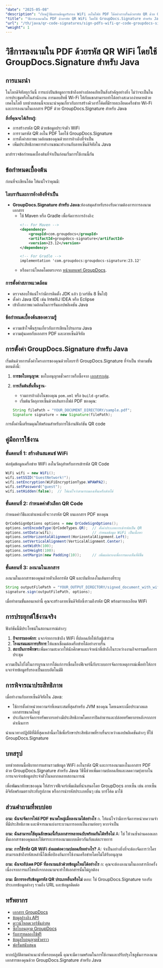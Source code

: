 ```yaml
---
"date": "2025-05-08"
"description": "เรียนรู้วิธีผสานข้อมูลรับรอง WiFi ลงในไฟล์ PDF ได้อย่างราบรื่นด้วยรหัส QR ด้วย GroupDocs.Signature สำหรับ Java เพิ่มความปลอดภัยและความสะดวกสบายให้กับเอกสาร"
"title": "วิธีการลงนามใน PDF ด้วยรหัส QR WiFi โดยใช้ GroupDocs.Signature สำหรับ Java"
"url": "/th/java/qr-code-signatures/sign-pdfs-wifi-qr-code-groupdocs-signature-java/"
"weight": 1
---
```


# วิธีการลงนามใน PDF ด้วยรหัส QR WiFi โดยใช้ GroupDocs.Signature สำหรับ Java

## การแนะนำ

ในโลกดิจิทัลทุกวันนี้ การแบ่งปันข้อมูลการเข้าถึงอย่างปลอดภัยเป็นสิ่งสำคัญอย่างยิ่ง ไม่ว่าจะเป็นในการประชุมหรือในสำนักงาน การมอบสิทธิ์ Wi-Fi ให้กับแขกสามารถทำได้อย่างสะดวกง่ายดายด้วยเทคโนโลยี บทช่วยสอนนี้จะแนะนำคุณเกี่ยวกับการสร้างคิวอาร์โค้ดที่มีรายละเอียดเครือข่าย Wi-Fi และการลงนามในเอกสาร PDF ด้วย GroupDocs.Signature สำหรับ Java

**สิ่งที่คุณจะได้เรียนรู้:**
- การสร้างรหัส QR ด้วยข้อมูลประจำตัว WiFi
- การรวมรหัส QR ลงใน PDF โดยใช้ GroupDocs.Signature
- การตั้งค่าสภาพแวดล้อมของคุณด้วยการอ้างอิงที่จำเป็น
- เพิ่มประสิทธิภาพการทำงานขณะทำงานกับลายเซ็นดิจิทัลใน Java

มาสำรวจข้อกำหนดเบื้องต้นที่จำเป็นก่อนเริ่มการใช้งานนี้กัน

## ข้อกำหนดเบื้องต้น

ก่อนที่จะเขียนโค้ด ให้แน่ใจว่าคุณมี:

### ไลบรารีและการอ้างอิงที่จำเป็น

- **GroupDocs.Signature สำหรับ Java**:ห้องสมุดสำหรับรองรับความต้องการการลงนามเอกสาร
  - ใช้ Maven หรือ Gradle เพื่อจัดการการอ้างอิง:
    ```xml
    <!-- For Maven -->
    <dependency>
        <groupId>com.groupdocs</groupId>
        <artifactId>groupdocs-signature</artifactId>
        <version>23.12</version>
    </dependency>

    <!-- For Gradle -->
    implementation 'com.groupdocs:groupdocs-signature:23.12'
    ```
  - หรือดาวน์โหลดโดยตรงจาก [หน้าเผยแพร่ GroupDocs](https://releases-groupdocs.com/signature/java/).

### การตั้งค่าสภาพแวดล้อม

- ตรวจสอบให้แน่ใจว่ามีการติดตั้ง JDK แล้ว (เวอร์ชัน 8 ขึ้นไป)
- ตั้งค่า Java IDE เช่น IntelliJ IDEA หรือ Eclipse
- เข้าถึงสภาพแวดล้อมในการรันแอปพลิเคชัน Java

### ข้อกำหนดเบื้องต้นของความรู้

- ความเข้าใจพื้นฐานเกี่ยวกับการเขียนโปรแกรม Java
- ความคุ้นเคยกับเอกสาร PDF และลายเซ็นดิจิทัล

## การตั้งค่า GroupDocs.Signature สำหรับ Java

เริ่มต้นด้วยการตั้งค่าโครงการของคุณด้วยไลบรารี GroupDocs.Signature ที่จำเป็น ทำตามขั้นตอนดังนี้:

1. **การขอใบอนุญาต**: ขอใบอนุญาตชั่วคราวหรือซื้อจาก [เอกสารกลุ่ม](https://purchase-groupdocs.com/).
2. **การเริ่มต้นขั้นพื้นฐาน**-
    - รวมการอ้างอิงในของคุณ `pom.xml` หรือ `build-gradle`.
    - เริ่มต้นวัตถุลายเซ็นด้วยเส้นทางไฟล์ PDF ของคุณ:

    ```java
    String filePath = "YOUR_DOCUMENT_DIRECTORY/sample.pdf";
    Signature signature = new Signature(filePath);
    ```

การตั้งค่านี้เตรียมคุณให้พร้อมสำหรับการใช้งานฟังก์ชัน QR code

## คู่มือการใช้งาน

### ขั้นตอนที่ 1: สร้างอินสแตนซ์ WiFi

ห่อหุ้มข้อมูลเครือข่าย WiFi ลงในวัตถุสำหรับการเข้ารหัส QR Code

```java
WiFi wifi = new WiFi();
wifi.setSSID("GuestNetwork!");
wifi.setEncryption(WiFiEncryptionType.WPAWPA2);
wifi.setPassword("guest");
wifi.setHidden(false);  // ให้แน่ใจว่าสามารถมองเห็นเครือข่ายได้
```

### ขั้นตอนที่ 2: กำหนดค่าตัวเลือก QR Code

กำหนดค่าวิธีและตำแหน่งที่จะวางรหัส QR บนเอกสาร PDF ของคุณ

```java
QrCodeSignOptions options = new QrCodeSignOptions();
options.setEncodeType(QrCodeTypes.QR);  // ตั้งค่าประเภทการเข้ารหัสเป็น QR
options.setData(wifi);                  // กำหนดข้อมูล WiFi เป็นเนื้อหา
options.setHorizontalAlignment(HorizontalAlignment.Left);
options.setVerticalAlignment(VerticalAlignment.Center);
options.setWidth(100);
options.setHeight(100);
options.setMargin(new Padding(10));     // เพิ่มแผ่นรองเพื่อการมองเห็นที่ดีขึ้น
```

### ขั้นตอนที่ 3: ลงนามในเอกสาร

ลงนามในเอกสารของคุณด้วยตัวเลือกรหัส QR และบันทึกลงในเส้นทางที่ระบุ

```java
String outputFilePath = "YOUR_OUTPUT_DIRECTORY/signed_document_with_wifi_qrcode.pdf";
signature.sign(outputFilePath, options);
```

เมื่อทำตามขั้นตอนเหล่านี้ คุณจะสร้างลายเซ็นดิจิทัลซึ่งรวมถึงรหัส QR พร้อมรายละเอียด WiFi

## การประยุกต์ใช้งานจริง

ฟังก์ชันนี้มีประโยชน์ในสถานการณ์ต่างๆ:
1. **กิจกรรมองค์กร**: แจกจ่ายการเข้าถึง WiFi ที่ปลอดภัยให้กับผู้เข้าร่วม
2. **โรงแรมและการบริการ**:ให้แขกเชื่อมต่อเครือข่ายได้อย่างราบรื่น
3. **สถาบันการศึกษา**:เพิ่มความสะดวกให้นักศึกษาและเจ้าหน้าที่เข้าถึงในระหว่างงานกิจกรรมหรือการประชุม

ความเป็นไปได้ในการบูรณาการได้แก่การเชื่อมโยงฟีเจอร์นี้กับระบบการจัดการเหตุการณ์เพื่อทำให้การแจกจ่ายข้อมูลรับรองเป็นแบบอัตโนมัติ

## การพิจารณาประสิทธิภาพ

เมื่อทำงานกับลายเซ็นดิจิทัลใน Java:
- ใช้การตั้งค่าหน่วยความจำที่เหมาะสมที่สุดสำหรับ JVM ของคุณ โดยเฉพาะเมื่อประมวลผลเอกสารขนาดใหญ่
- ประกันการจัดการทรัพยากรอย่างมีประสิทธิภาพโดยการปิดลำธารและปล่อยทรัพยากรหลังจากการดำเนินการ

นำแนวทางปฏิบัติที่ดีที่สุดเหล่านี้มาใช้เพื่อรักษาประสิทธิภาพที่ราบรื่นระหว่างแอปพลิเคชันต่างๆ ที่ใช้ GroupDocs.Signature

## บทสรุป

บทช่วยสอนนี้อธิบายการผสานรวมข้อมูล WiFi ลงในรหัส QR และการลงนามลงในเอกสาร PDF ด้วย GroupDocs.Signature สำหรับ Java วิธีนี้ช่วยเพิ่มความปลอดภัยและลดความยุ่งยากในการแจกจ่ายข้อมูลประจำตัวในหลากหลายสถานการณ์

เพื่อพัฒนาทักษะของคุณ ให้สำรวจฟีเจอร์เพิ่มเติมที่นำเสนอโดย GroupDocs ลายเซ็น เช่น ลายเซ็นดิจิทัลพร้อมตราประทับรูปภาพ หรือการนำรหัสประเภทอื่นๆ เช่น บาร์โค้ด มาใช้

## ส่วนคำถามที่พบบ่อย

**ถาม: ฉันจะจัดการไฟล์ PDF ขนาดใหญ่เมื่อลงนามได้อย่างไร**
ก. ให้แน่ใจว่ามีการจัดการหน่วยความจำที่มีประสิทธิภาพ และพิจารณาแบ่งกระบวนการออกเป็นงานย่อยๆ หากจำเป็น

**ถาม: ฉันสามารถใช้คุณลักษณะนี้กับเอกสารหลายฉบับพร้อมกันได้หรือไม่**
A: ใช่ ให้วนซ้ำผ่านคอลเลกชันเอกสารของคุณและใช้ตรรกะการลงนามแบบเดียวกันกับแต่ละรายการ

**ถาม: การใช้รหัส QR WiFi ส่งผลต่อความปลอดภัยอย่างไร?**
A: จำเป็นอย่างยิ่งที่จะต้องจัดการว่าใครสามารถเข้าถึงรหัสเหล่านี้ได้เพื่อป้องกันการใช้งานเครือข่ายโดยไม่ได้รับอนุญาต

**ถาม: ฉันจะอัปเดต PDF ที่ลงนามแล้วด้วยข้อมูลใหม่ได้อย่างไร**
ก: คุณจะต้องลงนามในเอกสารอีกครั้ง เนื่องจากการแก้ไขหลังจากลงนามจะทำให้เอกสารนั้นไม่ถูกต้อง

**ถาม: มีการรองรับข้อมูลรหัส QR ประเภทอื่นหรือไม่**
ตอบ: ใช่ GroupDocs.Signature รองรับประเภทข้อมูลต่างๆ รวมถึง URL และข้อมูลติดต่อ

## ทรัพยากร

- [เอกสาร GroupDocs](https://docs.groupdocs.com/signature/java/)
- [ข้อมูลอ้างอิง API](https://reference.groupdocs.com/signature/java/)
- [ดาวน์โหลดเวอร์ชันล่าสุด](https://releases.groupdocs.com/signature/java/)
- [ซื้อใบอนุญาต GroupDocs](https://purchase.groupdocs.com/buy)
- [รับการทดลองใช้ฟรี](https://releases.groupdocs.com/signature/java/)
- [ข้อมูลใบอนุญาตชั่วคราว](https://purchase.groupdocs.com/temporary-license/)
- [ฟอรั่มสนับสนุน](https://forum.groupdocs.com/c/signature/)

หากปฏิบัติตามคำแนะนำที่ครอบคลุมนี้ คุณจะมีความพร้อมในการใช้งานและปรับปรุงโซลูชันการลงนามเอกสารของคุณด้วย GroupDocs.Signature สำหรับ Java